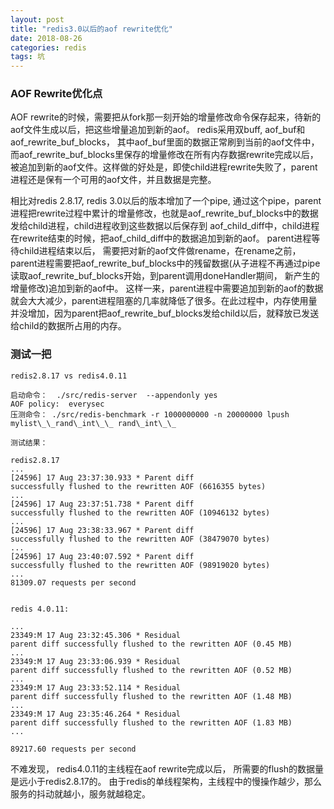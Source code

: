 ```yaml
---
layout: post
title: "redis3.0以后的aof rewrite优化"
date: 2018-08-26
categories: redis
tags: 坑
---
```


### AOF Rewrite优化点

AOF rewrite的时候，需要把从fork那一刻开始的增量修改命令保存起来，待新的aof文件生成以后，把这些增量追加到新的aof。 redis采用双buff,  aof\_buf和aof\_rewrite\_buf\_blocks， 其中aof\_buf里面的数据正常刷到当前的aof文件中，而aof\_rewrite\_buf\_blocks里保存的增量修改在所有内存数据rewrite完成以后，被追加到新的aof文件。这样做的好处是，即使child进程rewrite失败了，parent进程还是保有一个可用的aof文件，并且数据是完整。

相比对redis 2.8.17, redis 3.0以后的版本增加了一个pipe,  通过这个pipe，parent进程把rewrite过程中累计的增量修改，也就是aof\_rewrite\_buf\_blocks中的数据发给child进程，child进程收到这些数据以后保存到 aof\_child\_diff中，child进程在rewrite结束的时候，把aof\_child\_diff中的数据追加到新的aof。 parent进程等待child进程结束以后， 需要把对新的aof文件做rename，在rename之前，parent进程需要把aof\_rewrite\_buf\_blocks中的残留数据(从子进程不再通过pipe读取aof\_rewrite\_buf\_blocks开始，到parent调用doneHandler期间， 新产生的增量修改)追加到新的aof中。 这样一来，parent进程中需要追加到新的aof的数据就会大大减少，parent进程阻塞的几率就降低了很多。在此过程中，内存使用量并没增加，因为parent把aof\_rewrite\_buf\_blocks发给child以后，就释放已发送给child的数据所占用的内存。

### 测试一把

```
redis2.8.17 vs redis4.0.11

启动命令：  ./src/redis-server  --appendonly yes
AOF policy:  everysec
压测命令： ./src/redis-benchmark -r 1000000000 -n 20000000 lpush mylist\_\_rand\_int\_\_ rand\_int\_\_

测试结果：

redis2.8.17
...
[24596] 17 Aug 23:37:30.933 * Parent diff
successfully flushed to the rewritten AOF (6616355 bytes)
...
[24596] 17 Aug 23:37:51.738 * Parent diff
successfully flushed to the rewritten AOF (10946132 bytes)
...
[24596] 17 Aug 23:38:33.967 * Parent diff
successfully flushed to the rewritten AOF (38479070 bytes)
...
[24596] 17 Aug 23:40:07.592 * Parent diff
successfully flushed to the rewritten AOF (98919020 bytes)
...
81309.07 requests per second


redis 4.0.11:

...
23349:M 17 Aug 23:32:45.306 * Residual
parent diff successfully flushed to the rewritten AOF (0.45 MB)
...
23349:M 17 Aug 23:33:06.939 * Residual
parent diff successfully flushed to the rewritten AOF (0.52 MB)
...
23349:M 17 Aug 23:33:52.114 * Residual
parent diff successfully flushed to the rewritten AOF (1.48 MB)
...
23349:M 17 Aug 23:35:46.264 * Residual
parent diff successfully flushed to the rewritten AOF (1.83 MB)
...

89217.60 requests per second
```

不难发现， redis4.0.11的主线程在aof rewrite完成以后， 所需要的flush的数据量是远小于redis2.8.17的。 由于redis的单线程架构，主线程中的慢操作越少，那么服务的抖动就越小，服务就越稳定。
